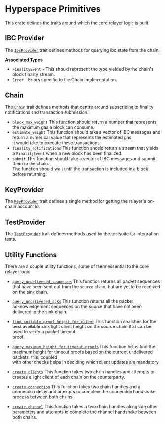 # Hyperspace Primitives

This crate defines the traits around which the core relayer logic is built.

## IBC Provider

The [`IbcProvider`](/hyperspace/primitives/src/lib.rs#L83) trait defines methods for querying ibc state from the chain.  

**Associated Types**
- `FinalityEvent` - This should represent the type yielded by the chain's block finality stream.
- `Error` - Errors specific to the Chain implementation.

## Chain 

The [`Chain`](/hyperspace/primitives/src/lib.rs#L346) trait defines methods that centre around subscribing to finality notifications and transaction submission.

- `block_max_weight`
  This function should return a number that represents the maximum gas a block can consume.
- `estimate_weight`
  This function should take a vector of IBC messages and return a numerical value that represents the estimated gas    
  it would take to execute these transactions.
- `finality_notifications`
  This function should return a stream that yields a `FinalityEvent` when a new block has been finalized.
- `submit`
  This function should take a vector of IBC messages and submit them to the chain.  
  The function should wait until the transaction is included in a block before returning.

## KeyProvider

The [`KeyProvider`](/hyperspace/primitives/src/lib.rs#L346) trait defines a single method for getting the relayer's on-chain account Id.

## TestProvider

The [`TestProvider`](/hyperspace/primitives/src/lib.rs#L346) trait defines methods used by the testsuite for integration tests.

## Utility Functions

There are a couple utility functions, some of them essential to the core relayer logic.  

- [`query_undelivered_sequences`](/hyperspace/primitives/src/lib.rs#L374) 
  This function returns all packet sequences that have been sent out from the `source` chain, but are yet to be received  
  on the sink chain.
- [`query_undelivered_acks`](/hyperspace/primitives/src/lib.rs#L421) 
  This function returns all the packet acknowledgement sequences on the source that have not been delivered to the sink chain.
- [`find_suitable_proof_height_for_client`](/hyperspace/primitives/src/lib.rs#L478) 
  This function searches for the best available sink light client height on the source chain that can be used to verify a packet timeout  
  proof.
- [`query_maximum_height_for_timeout_proofs`](/hyperspace/primitives/src/lib.rs#L543) 
  This function helps find the maximum height for timeout proofs based on the current undelivered packets, this, coupled  
  with other checks helps in deciding which client updates are mandatory

- [`create_clients`](/hyperspace/primitives/src/utils.rs#L30)
  This function takes two chain handles and attempts to creates a light client of each chain on the counterparty.
- [`create_connection`](/hyperspace/primitives/src/utils.rs#L64)
  This function takes two chain handles and a connection delay and attempts to complete the connection handshake process between both chains.
- [`create_channel`](/hyperspace/primitives/src/utils.rs#L111)
  This function takes a two chain handles alongside other parameters and attempts to complete the channel handshake between both chains.